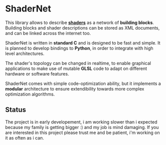# ShaderNet #
This library allows to describe **[shaders](shaders.md)** as a network of **building blocks**. Building blocks and shader descriptions can be stored as XML documents, and can be linked across the internet too.

ShaderNet is written in **standard C** and is designed to be fast and simple. It is planned to develop bindings to **Python**, in order to integrate with high level architectures.

The shader's topology can be changed in realtime, to enable graphical applications to make use of mutable **GLSL** code to adapt on different hardware or software features.

ShaderNet comes with simple code-optimization ability, but it implements a **modular** architecture to ensure extendibility towards more complex optimization algorithms.

## Status ##
The project is in early developement, i am working slower than i expected because my family is getting bigger :) and my job is mind damaging. If you are interested in this project please trust me and be patient, i'm working on it as often as i can.